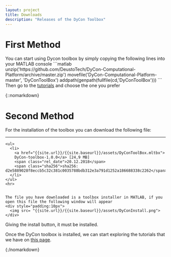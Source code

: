 ```yaml
---
layout: project
title: Downloads
description: "Releases of the DyCon Toolbox"
---
```


<h1> First Method</h1>
You can start using Dycon toolbox by simply copying the following lines into your MATLAB console
```matlab
unzip('https://github.com/DeustoTech/DyCon-Computational-Platform/archive/master.zip')
movefile('DyCon-Computational-Platform-master', 'DyConToolBox')
addpath(genpath(fullfile(cd,'DyConToolBox')))
```
Then go to the <a href="{{site.url}}/{{site.baseurl}}/projects/tutorials"> tutorials</a> and choose the one you prefer

{::nomarkdown}
<div>

  <div class="inst-guide">
    <h1> Second Method </h1>
    For the installation of the toolbox you can download the following file:
    <hr>

    <ul>
      <li>
        <a href="{{site.url}}/{{site.baseurl}}/assets/DyConToolBox.mltbx">
        DyCon-toolbox-1.0.0</a> [24,9 MB]
        <span class="rel_date">20.12.2018</span>
        <span class="sha256">sha256: d2e5889028f8eccb5c32c381c0035788bdb312e3a791d1252a186688338c2262</span>
      </li>
    </ul>
    <hr>


    The file you have downloaded is a toolbox installer in MATLAB, if you open this file the following window will appear
    <div style="padding:10px">
      <img src= "{{site.url}}/{{site.baseurl}}/assets/DyConInstall.png">
    </div>
  Giving the install button, it must be installed.
  </div>
  <div class="get-started">
    <p>
    Once the DyCon toolbox is installed, we can start exploring the
    tutorials  that we have on <a href="{{site.url}}/{{site.baseurl}}/projects/tutorials"> this page</a>. 
    </p>
  </div>
</div>
{:/nomarkdown}


